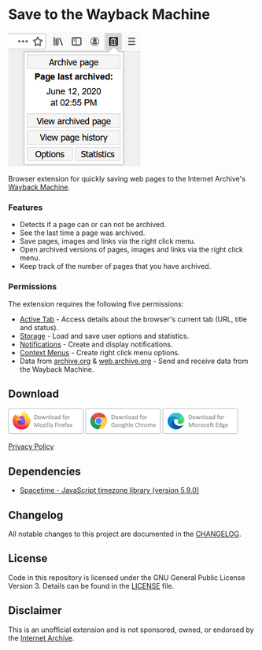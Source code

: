 # Save to the Wayback Machine
![Screenshot](assets/screenshots/readme-screenshot.png)

Browser extension for quickly saving web pages to the Internet Archive's [Wayback Machine](https://web.archive.org).

### Features
* Detects if a page can or can not be archived.
* See the last time a page was archived.
* Save pages, images and links via the right click menu.
* Open archived versions of pages, images and links via the right click menu.
* Keep track of the number of pages that you have archived.

### Permissions
The extension requires the following five permissions:
* [Active Tab](https://developer.mozilla.org/en-US/docs/Mozilla/Add-ons/WebExtensions/manifest.json/permissions#activeTab_permission) - Access details about the browser's current tab (URL, title and status).
* [Storage](https://developer.mozilla.org/en-US/docs/Mozilla/Add-ons/WebExtensions/API/storage) - Load and save user options and statistics.
* [Notifications](https://developer.mozilla.org/en-US/docs/Mozilla/Add-ons/WebExtensions/API/notifications) - Create and display notifications.
* [Context Menus](https://developer.mozilla.org/en-US/docs/Mozilla/Add-ons/WebExtensions/API/menus) - Create right click menu options.
* Data from [archive.org](https://www.archive.org/) & [web.archive.org](https://archive.org/web/) - Send and receive data from the Wayback Machine. 

## Download
[![Download from Firefox add-ons](assets/badges/firefox.png)](https://addons.mozilla.org/en-GB/firefox/addon/save-to-the-wayback-machine/)
[![Download from the Google Chrome Web Store](assets/badges/chrome.png)](https://chrome.google.com/webstore/detail/save-to-the-wayback-machi/eebpioaailbjojmdbmlpomfgijnlcemk)
[![Download from Microsoft Edge Addons](assets/badges/ms-edge-chromium.png)](https://microsoftedge.microsoft.com/addons/detail/iooklpgaeiailiicahcjomphppicpgoo)

[Privacy Policy](https://verifiedjoseph.com/extension-privacy-policy)

## Dependencies
- [Spacetime - JavaScript timezone library (version 5.9.0)](https://github.com/spencermountain/spacetime)

## Changelog

All notable changes to this project are documented in the [CHANGELOG](CHANGELOG.md).

## License

Code in this repository is licensed under the GNU General Public License Version 3. Details can be found in the [LICENSE](LICENSE) file. 

## Disclaimer

This is an unofficial extension and is not sponsored, owned, or endorsed by the [Internet Archive](https://archive.org).
